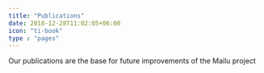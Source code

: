 ```yaml
---
title: "Publications"
date: 2018-12-28T11:02:05+06:00
icon: "ti-book"
type : "pages"
---
```

Our publications are the base for future improvements of the Mailu project